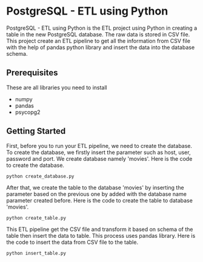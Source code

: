 # PostgreSQL - ETL using Python

PostgreSQL - ETL using Python is the ETL project using Python in creating a table in the new PostgreSQL database. The raw data is stored in CSV file. This project create an ETL pipeline to get all the information from CSV file with the help of pandas python library and insert the data into the database schema.

## Prerequisites

These are all libraries you need to install
- numpy
- pandas
- psycopg2

## Getting Started

First, before you to run your ETL pipeline, we need to create the database. To create the database, we firstly insert the parameter such as host, user, password and port. We create database namely 'movies'. Here is the code to create the database.

`python create_database.py`

After that, we create the table to the database 'movies' by inserting the parameter based on the previous one by added with the database name parameter created before. Here is the code to create the table to database 'movies'.

`python create_table.py`

This ETL pipeline get the CSV file and transform it based on schema of the table then insert the data to table. This process uses pandas library. Here is the code to insert the data from CSV file to the table.

`python insert_table.py`
